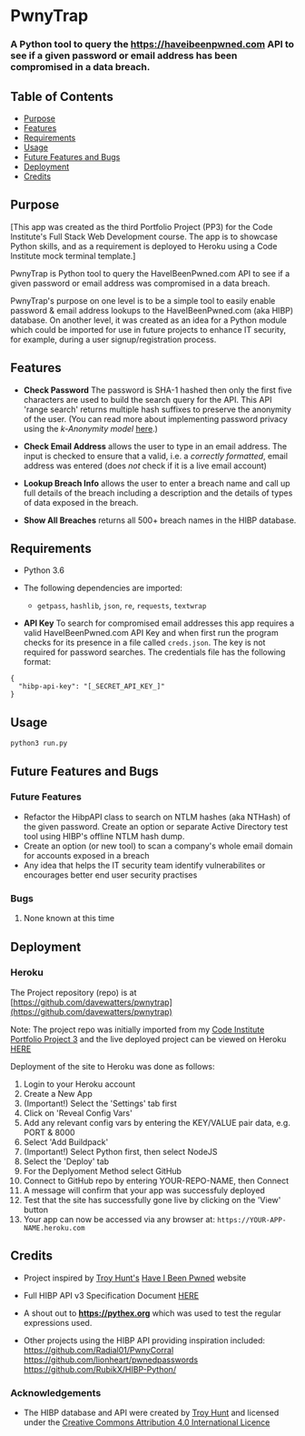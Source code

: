 # PwnyTrap

### A Python tool to query the https://haveibeenpwned.com API to see if a given password or email address has been compromised in a data breach.  

<!-- <h2 align="center"><img src="readme-docs/pwnytrap-v1.0-main-screen.png"></h2> -->

## Table of Contents  
* [Purpose](#purpose)
* [Features](#features)
* [Requirements](#requirements)
* [Usage](#usage)
* [Future Features and Bugs](#future-features-and-bugs)
* [Deployment](#deployment)
* [Credits](#credits)

## Purpose      
[This app was created as the third Portfolio Project (PP3) for the Code Institute's Full Stack Web Development course. The app is to showcase Python skills, and as a requirement is deployed to Heroku using a Code Institute mock terminal template.]  

PwnyTrap is Python tool to query the HaveIBeenPwned.com API to see if a given password or email address was compromised in a data breach.

PwnyTrap's purpose on one level is to be a simple tool to easily enable password & email address lookups to the HaveIBeenPwned.com (aka HIBP) database. On another level, it was created as an idea for a Python module which could be imported for use in future projects to enhance IT security, for example, during a user signup/registration process.


## Features    

- **Check Password** The password is SHA-1 hashed then only the first five characters are used to build the search query for the API. This API 'range search' returns multiple hash suffixes to preserve the anonymity of the user. (You can read more about implementing password privacy using the _k-Anonymity model_ [here](https://www.troyhunt.com/ive-just-launched-pwned-passwords-version-2/#cloudflareprivacyandkanonymity).) 


- **Check Email Address** allows the user to type in an email address. The input is checked to ensure that a valid, i.e. a _correctly formatted_, email address was entered (does _not_ check if it is a live email account)

- **Lookup Breach Info** allows the user to enter a breach name and call up full details of the breach including a description and the details of types of data exposed in the breach.

- **Show All Breaches** returns all 500+ breach names in the HIBP database.


## Requirements 
- Python 3.6  
- The following dependencies are imported:
    - `getpass`, `hashlib`, `json`, `re`, `requests`, `textwrap` 


- **API Key** To search for compromised email addresses this app requires a valid HaveIBeenPwned.com API Key and when first run the program checks for its presence in a file called `creds.json`.  The key is not required for password searches.  The credentials file has the following format:
```
{
  "hibp-api-key": "[_SECRET_API_KEY_]"
}
```


## Usage  
```
python3 run.py
```

## Future Features and Bugs  

### Future Features
-   Refactor the HibpAPI class to search on NTLM hashes (aka NTHash) of the given password.  Create an option or separate Active Directory test tool using HIBP's offline NTLM hash dump.
-   Create an option (or new tool) to scan a company's whole email domain for accounts exposed in a breach
-   Any idea that helps the IT security team identify vulnerabilites or encourages better end user security practises  


### Bugs  

1. None known at this time


## Deployment

### Heroku  
The Project repository (repo) is at [https://github.com/davewatters/pwnytrap](https://github.com/davewatters/pwnytrap)

Note: The project repo was initially imported from my [Code Institute Portfolio Project 3](https://github.com/davewatters/pwnytrap-ci-pp3) and the live deployed project can be viewed on Heroku [HERE](https://ci-pp3-pwnytrap.herokuapp.com)

Deployment of the site to Heroku was done as follows:
 
1.  Login to your Heroku account
1.  Create a New App
1.  (Important!) Select the 'Settings' tab first
1.  Click on 'Reveal Config Vars'
1.  Add any relevant config vars by entering the KEY/VALUE pair data, e.g. PORT & 8000
1.  Select 'Add Buildpack'
1.  (Important!) Select Python first, then select NodeJS
1.  Select the 'Deploy' tab
1.  For the Deplyoment Method select GitHub
1.  Connect to GitHub repo by entering YOUR-REPO-NAME, then Connect
1.  A message will confirm that your app was successfuly deployed
1.  Test that the site has successfully gone live by clicking on the 'View' button
1.  Your app can now be accessed via any browser at: `https://YOUR-APP-NAME.heroku.com`


## Credits 

-   Project inspired by [Troy Hunt's](https:/troyhunt.com) [Have I Been Pwned](https://haveibeenpwned.com) website
-   Full HIBP API v3 Specification Document [HERE](https://haveibeenpwned.com/API/v3)

-   A shout out to **https://pythex.org** which was used to test the regular expressions used. 

-   Other projects using the HIBP API providing inspiration included:  
    https://github.com/Radial01/PwnyCorral  
    https://github.com/lionheart/pwnedpasswords    
    https://github.com/RubikX/HIBP-Python/  

### Acknowledgements

-   The HIBP database and API were created by [Troy Hunt](https:/troyhunt.com) and licensed under the [Creative Commons Attribution 4.0 International Licence](https://creativecommons.org/licenses/by/4.0/)

